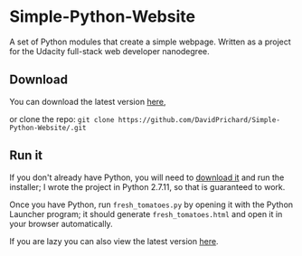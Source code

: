 # Simple-Python-Website
A set of Python modules that create a simple webpage. Written as a project for the Udacity full-stack web developer nanodegree.

## Download

You can download the latest version [here](https://github.com/DavidPrichard/Simple-Python-Website/archive/master.zip),  

or clone the repo:
`git clone https://github.com/DavidPrichard/Simple-Python-Website/.git`

## Run it

If you don't already have Python, you will need to [download it](https://www.python.org/downloads/) and run the installer;
I wrote the project in Python 2.7.11, so that is guaranteed to work.

Once you have Python, run `fresh_tomatoes.py` by opening it with the Python Launcher program;
it should generate `fresh_tomatoes.html` and open it in your browser automatically.

If you are lazy you can also view the latest version [here](http://davidprichard.github.io/Simple-Python-Website/fresh_tomatoes.html).
